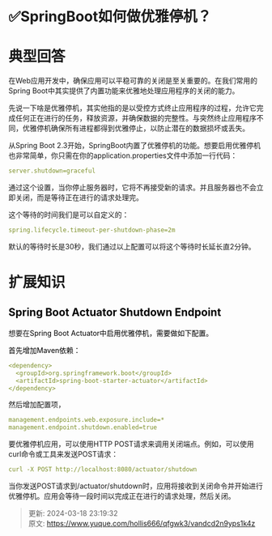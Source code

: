 # ✅SpringBoot如何做优雅停机？

# 典型回答


在Web应用开发中，确保应用可以平稳可靠的关闭是至关重要的。在我们常用的Spring Boot中其实提供了内置功能来优雅地处理应用程序的关闭的能力。



先说一下啥是优雅停机，其实他指的是以受控方式终止应用程序的过程，允许它完成任何正在进行的任务，释放资源，并确保数据的完整性。与突然终止应用程序不同，优雅停机确保所有进程都得到优雅停止，以防止潜在的数据损坏或丢失。

  
从Spring Boot 2.3开始，SpringBoot内置了优雅停机的功能。想要启用优雅停机也非常简单，你只需在你的application.properties文件中添加一行代码：



```yaml
server.shutdown=graceful
```



通过这个设置，当你停止服务器时，它将不再接受新的请求。并且服务器也不会立即关闭，而是等待正在进行的请求处理完。



这个等待的时间我们是可以自定义的：



```yaml
spring.lifecycle.timeout-per-shutdown-phase=2m
```



默认的等待时长是30秒，我们通过以上配置可以将这个等待时长延长直2分钟。



# 扩展知识


## <font style="color:rgb(0, 0, 0);">Spring Boot Actuator Shutdown Endpoint</font>


想要在<font style="color:rgb(0, 0, 0);">Spring Boot Actuator中启用优雅停机，需要做如下配置。</font>

<font style="color:rgb(0, 0, 0);"></font>

<font style="color:rgb(0, 0, 0);">首先增加Maven依赖：</font>

<font style="color:rgb(0, 0, 0);"></font>

```yaml
<dependency>
  <groupId>org.springframework.boot</groupId>
  <artifactId>spring-boot-starter-actuator</artifactId>
</dependency>
```



然后增加配置项，



```yaml
management.endpoints.web.exposure.include=*
management.endpoint.shutdown.enabled=true
```



要优雅停机应用，可以使用HTTP POST请求来调用关闭端点。例如，可以使用curl命令或工具来发送POST请求：



```yaml
curl -X POST http://localhost:8080/actuator/shutdown
```



当你发送POST请求到/actuator/shutdown时，应用将接收到关闭命令并开始进行优雅停机。应用会等待一段时间以完成正在进行的请求处理，然后关闭。



> 更新: 2024-03-18 23:19:32  
> 原文: <https://www.yuque.com/hollis666/qfgwk3/vandcd2n9yps1k4z>